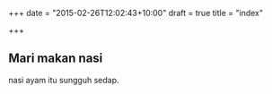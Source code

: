+++
date = "2015-02-26T12:02:43+10:00"
draft = true
title = "index"

+++

## Mari makan nasi

nasi ayam itu sungguh sedap.

